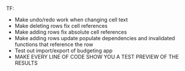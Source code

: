 ﻿TF:

- Make undo/redo work when changing cell text
- Make deleting rows fix cell references
- Make adding rows fix absolute cell references
- Make adding rows update populate dependencies and invalidated functions that reference the row
- Test out import/export of budgeting app
- MAKE EVERY LINE OF CODE SHOW YOU A TEST PREVIEW OF THE RESULTS